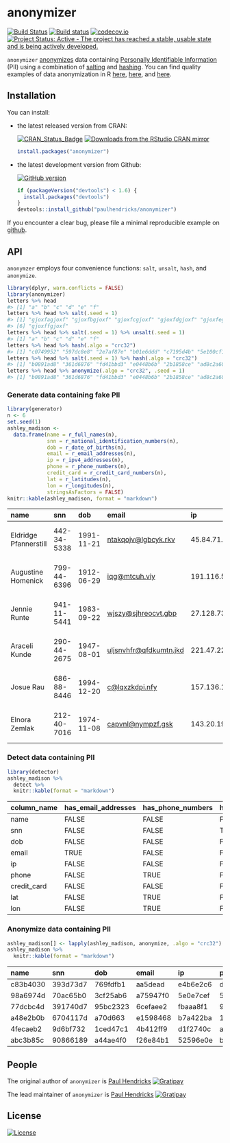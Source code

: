 <!-- README.md is generated from README.Rmd. Please edit that file -->
anonymizer
==========

[![Build Status](https://travis-ci.org/paulhendricks/anonymizer.png?branch=master)](https://travis-ci.org/paulhendricks/anonymizer) [![Build status](https://ci.appveyor.com/api/projects/status/qu5j8q9wvit2i3pe/branch/master?svg=true)](https://ci.appveyor.com/project/paulhendricks/anonymizer/branch/master) [![codecov.io](http://codecov.io/github/paulhendricks/anonymizer/coverage.svg?branch=master)](http://codecov.io/github/paulhendricks/anonymizer?branch=master) [![Project Status: Active - The project has reached a stable, usable state and is being actively developed.](http://www.repostatus.org/badges/0.1.0/active.svg)](http://www.repostatus.org/#active)

`anonymizer` [anonymizes](https://en.wikipedia.org/wiki/Data_anonymization) data containing [Personally Identifiable Information](https://en.wikipedia.org/wiki/Personally_identifiable_information) (PII) using a combination of [salting](https://en.wikipedia.org/wiki/Salt_%28cryptography%29) and [hashing](https://en.wikipedia.org/wiki/Hash_function). You can find quality examples of data anonymization in R [here](http://jangorecki.github.io/blog/2014-11-07/Data-Anonymization-in-R.html), [here](http://stackoverflow.com/questions/10454973/how-to-create-example-data-set-from-private-data-replacing-variable-names-and-l), and [here](http://4dpiecharts.com/2011/08/23/anonymising-data/).

Installation
------------

You can install:

-   the latest released version from CRAN:

    [![CRAN\_Status\_Badge](http://www.r-pkg.org/badges/version/anonymizer)](http://cran.r-project.org/package=anonymizer) [![Downloads from the RStudio CRAN mirror](http://cranlogs.r-pkg.org/badges/anonymizer)](http://cran.rstudio.com/package=anonymizer)

    ``` r
    install.packages("anonymizer")
    ```

-   the latest development version from Github:

    [![GitHub version](https://badge.fury.io/gh/paulhendricks%2Ffunctools.svg)](http://badge.fury.io/gh/paulhendricks%2Ffunctools)

    ``` r
    if (packageVersion("devtools") < 1.6) {
      install.packages("devtools")
    }
    devtools::install_github("paulhendricks/anonymizer")
    ```

If you encounter a clear bug, please file a minimal reproducible example on [github](https://github.com/paulhendricks/anonymizer/issues).

API
---

`anonymzer` employs four convenience functions: `salt`, `unsalt`, `hash`, and `anonymize`.

``` r
library(dplyr, warn.conflicts = FALSE)
library(anonymizer)
letters %>% head
#> [1] "a" "b" "c" "d" "e" "f"
letters %>% head %>% salt(.seed = 1)
#> [1] "gjoxfagjoxf" "gjoxfbgjoxf" "gjoxfcgjoxf" "gjoxfdgjoxf" "gjoxfegjoxf"
#> [6] "gjoxffgjoxf"
letters %>% head %>% salt(.seed = 1) %>% unsalt(.seed = 1)
#> [1] "a" "b" "c" "d" "e" "f"
letters %>% head %>% hash(.algo = "crc32")
#> [1] "c0749952" "597dc8e8" "2e7af87e" "b01e6ddd" "c7195d4b" "5e100cf1"
letters %>% head %>% salt(.seed = 1) %>% hash(.algo = "crc32")
#> [1] "b0891ad8" "361d6876" "fd41bbd3" "e0448b6b" "2b1858ce" "ad8c2a60"
letters %>% head %>% anonymize(.algo = "crc32", .seed = 1)
#> [1] "b0891ad8" "361d6876" "fd41bbd3" "e0448b6b" "2b1858ce" "ad8c2a60"
```

### Generate data containing fake PII

``` r
library(generator)
n <- 6
set.seed(1)
ashley_madison <- 
  data.frame(name = r_full_names(n), 
             snn = r_national_identification_numbers(n), 
             dob = r_date_of_births(n), 
             email = r_email_addresses(n), 
             ip = r_ipv4_addresses(n), 
             phone = r_phone_numbers(n), 
             credit_card = r_credit_card_numbers(n), 
             lat = r_latitudes(n), 
             lon = r_longitudes(n), 
             stringsAsFactors = FALSE)
knitr::kable(ashley_madison, format = "markdown")
```

| name                  | snn         | dob        | email                    | ip              | phone      | credit\_card        |          lat|          lon|
|:----------------------|:------------|:-----------|:-------------------------|:----------------|:-----------|:--------------------|------------:|------------:|
| Eldridge Pfannerstill | 442-34-5338 | 1991-11-21 | <ntakqojv@lgbcyk.rkv>    | 45.84.71.225    | 6794976958 | 4125-7204-9193-5140 |   -2.7018575|     8.634988|
| Augustine Homenick    | 799-44-6396 | 1912-06-29 | <iqg@mtcuh.viy>          | 191.116.55.106  | 3275827694 | 2182-5994-2283-9486 |  -70.4148630|   -65.827918|
| Jennie Runte          | 941-11-5441 | 1983-09-22 | <wjszy@sjhreocvt.gbp>    | 27.128.73.17    | 7419351735 | 4370-4866-4735-7857 |  -45.4091701|   -79.932229|
| Araceli Kunde         | 290-44-2675 | 1947-08-01 | <uljsnvhfr@qfdkumtn.jkd> | 221.47.229.86   | 3243246285 | 6682-5074-2898-9396 |   -0.2673845|   103.514583|
| Josue Rau             | 686-88-8446 | 1994-12-20 | <c@lqxzkdpi.nfy>         | 157.136.114.185 | 9169736873 | 4510-3757-4858-5236 |  -22.8839925|    72.886505|
| Elnora Zemlak         | 212-40-7016 | 1974-11-08 | <capvnl@nympzf.gsk>      | 143.20.199.87   | 3295843196 | 7206-6205-2194-6432 |   78.2444466|  -120.590050|

### Detect data containing PII

``` r
library(detector)
ashley_madison %>% 
  detect %>% 
  knitr::kable(format = "markdown")
```

| column\_name | has\_email\_addresses | has\_phone\_numbers | has\_national\_identification\_numbers |
|:-------------|:----------------------|:--------------------|:---------------------------------------|
| name         | FALSE                 | FALSE               | FALSE                                  |
| snn          | FALSE                 | FALSE               | TRUE                                   |
| dob          | FALSE                 | FALSE               | FALSE                                  |
| email        | TRUE                  | FALSE               | FALSE                                  |
| ip           | FALSE                 | FALSE               | FALSE                                  |
| phone        | FALSE                 | TRUE                | FALSE                                  |
| credit\_card | FALSE                 | FALSE               | FALSE                                  |
| lat          | FALSE                 | TRUE                | FALSE                                  |
| lon          | FALSE                 | TRUE                | FALSE                                  |

### Anonymize data containing PII

``` r
ashley_madison[] <- lapply(ashley_madison, anonymize, .algo = "crc32")
ashley_madison %>% 
  knitr::kable(format = "markdown")
```

| name     | snn      | dob      | email    | ip       | phone    | credit\_card | lat      | lon      |
|:---------|:---------|:---------|:---------|:---------|:---------|:-------------|:---------|:---------|
| c83b4030 | 393d73d7 | 769fdfb1 | aa5dead  | e4b6e2c6 | d3af086b | cb7b5ba      | 80064d9e | 7dc18006 |
| 98a6974d | 70ac65b0 | 3cf25ab6 | a75947f0 | 5e0e7cef | 5c562036 | 7cd11025     | fdf9526d | 5828b961 |
| 77dcbc4d | 391740d7 | 95bc2323 | 6cefaee2 | fbaaa8f1 | 9a66f57d | 299a42fe     | 734886e3 | 9ea0e9a5 |
| a48e2b0b | 6704117d | a70d663  | e1598468 | b7a422ba | 1f0a0373 | f420590f     | 53155b41 | 81018fc  |
| 4fecaeb2 | 9d6bf732 | 1ced47c1 | 4b412ff9 | d1f2740c | ac553e93 | e3716031     | f3d9a005 | ef3bdb8d |
| abc3b85c | 90866189 | a44ae4f0 | f26e84b1 | 52596e0e | b14fa5df | 9189fc4f     | 85c69f65 | f0db3bb0 |

People
------

The original author of `anonymizer` is [Paul Hendricks](https://github.com/paulhendricks) [![Gratipay](https://img.shields.io/gratipay/JSFiddle.svg)](https://gratipay.com/~paulhendricks/)

The lead maintainer of `anonymizer` is [Paul Hendricks](https://github.com/paulhendricks) [![Gratipay](https://img.shields.io/gratipay/JSFiddle.svg)](https://gratipay.com/~paulhendricks/)

License
-------

[![License](http://img.shields.io/:license-mit-blue.svg)](https://github.com/paulhendricks/anonymizer/blob/master/LICENSE)
